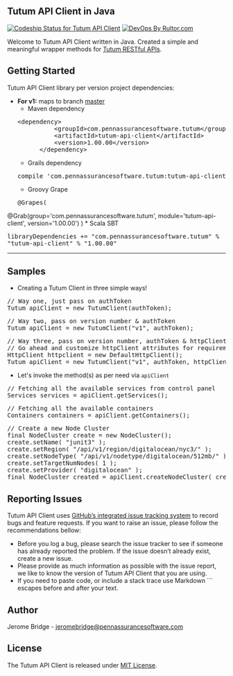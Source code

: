 Tutum API Client in Java
-------------------------------
[ ![Codeship Status for Tutum API Client](https://codeship.com/projects/c1afc4a0-95f9-0132-0cbc-721f12f31a2c/status)](https://codeship.com/projects/62970)
[![DevOps By Rultor.com](http://www.rultor.com/b/PennAssuranceSoftware/tutum-api-client)](http://www.rultor.com/p/PennAssuranceSoftware/tutum-api-client)

Welcome to Tutum API Client written in Java. Created a simple and meaningful wrapper methods for [Tutum RESTful APIs][1].


Getting Started
---------------
Tutum API Client library per version project dependencies:

* **For v1:** maps to branch [master][11]
    * Maven dependency
    <pre>&lt;dependency>
            &lt;groupId>com.pennassurancesoftware.tutum&lt;/groupId>
            &lt;artifactId>tutum-api-client&lt;/artifactId>
            &lt;version>1.00.00&lt;/version>
        &lt;/dependency></pre>
    * Grails dependency
    <pre>compile 'com.pennassurancesoftware.tutum:tutum-api-client:1.00.00'</pre>
    * Groovy Grape
    <pre>@Grapes( 
@Grab(group='com.pennassurancesoftware.tutum', module='tutum-api-client', version='1.00.00') 
)</pre>
    * Scala SBT
    <pre>libraryDependencies += "com.pennassurancesoftware.tutum" % "tutum-api-client" % "1.00.00"</pre>

* * *

Samples
-------
* Creating a Tutum Client in three simple ways!
<pre>// Way one, just pass on authToken
Tutum apiClient = new TutumClient(authToken);</pre>
<pre>// Way two, pass on version number & authToken
Tutum apiClient = new TutumClient("v1", authToken);</pre>
<pre>// Way three, pass on version number, authToken & httpClient
// Go ahead and customize httpClient attributes for requirements
HttpClient httpclient = new DefaultHttpClient();  
Tutum apiClient = new TutumClient("v1", authToken, httpClient);
</pre>

* Let's invoke the method(s) as per need via <code>apiClient</code>
<pre>// Fetching all the available services from control panel 
Services services = apiClient.getServices();</pre>
<pre>// Fetching all the available containers
Containers containers = apiClient.getContainers();</pre>
<pre>// Create a new Node Cluster
final NodeCluster create = new NodeCluster();
create.setName( "junit3" );
create.setRegion( "/api/v1/region/digitalocean/nyc3/" );
create.setNodeType( "/api/v1/nodetype/digitalocean/512mb/" );
create.setTargetNumNodes( 1 );
create.setProvider( "digitalocean" );
final NodeCluster created = apiClient.createNodeCluster( create );
</pre> 

Reporting Issues
----------------
Tutum API Client uses [GitHub’s integrated issue tracking system][3] to record bugs and feature requests. If you want to raise an issue, please follow the recommendations bellow:

* Before you log a bug, please search the issue tracker to see if someone has already reported the problem. If the issue doesn’t already exist, create a new issue.
* Please provide as much information as possible with the issue report, we like to know the version of Tutum API Client that you are using.
* If you need to paste code, or include a stack trace use Markdown ``` escapes before and after your text.


Author
------
Jerome Bridge - jeromebridge@pennassurancesoftware.com

License
-------
The Tutum API Client is released under [MIT License][6].


[1]: https://docs.tutum.co/v2/api/
[3]: https://github.com/PennAssuranceSoftware/tutum-api-client/issues
[6]: https://github.com/PennAssuranceSoftware/tutum-api-client/blob/master/LICENSE.txt
[11]: https://github.com/PennAssuranceSoftware/tutum-api-client
